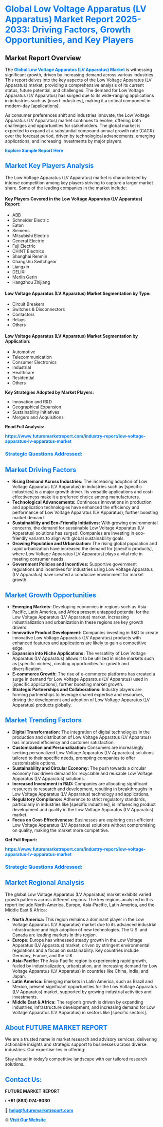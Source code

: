 <h1 style="color: #007BFF;">Global Low Voltage Apparatus (LV Apparatus) Market Report 2025-2033: Driving Factors, Growth Opportunities, and Key Players</h1>

<section id="overview">
<h2>Market Report Overview</h2>
<p>The <a href="https://www.futuremarketreport.com/industry-report/low-voltage-apparatus-lv-apparatus-market" style="color: #007BFF; text-decoration: none;"><strong>Global Low Voltage Apparatus (LV Apparatus) Market</strong></a> is witnessing significant growth, driven by increasing demand across various industries. This report delves into the key aspects of the Low Voltage Apparatus (LV Apparatus) market, providing a comprehensive analysis of its current status, future potential, and challenges. The demand for Low Voltage Apparatus (LV Apparatus) has surged due to its wide-ranging applications in industries such as [insert industries], making it a critical component in modern-day [applications].</p>
<p>As consumer preferences shift and industries innovate, the Low Voltage Apparatus (LV Apparatus) market continues to evolve, offering both challenges and opportunities for stakeholders. The global market is expected to expand at a substantial compound annual growth rate (CAGR) over the forecast period, driven by technological advancements, emerging applications, and increasing investments by major players.</p>
</section>

<section id="overview">
<p><a href="https://www.futuremarketreport.com/request-sample/reportId=59224" style="color: #007BFF; text-decoration: none;"><strong>Explore Sample Report Here</strong></a></p>
</section>

<section id="key-players">
<h2 style="color: #007BFF;">Market Key Players Analysis</h2>
<p>The Low Voltage Apparatus (LV Apparatus) market is characterized by intense competition among key players striving to capture a larger market share. Some of the leading companies in the market include:</p>
<h4>Key Players Covered in the Low Voltage Apparatus (LV Apparatus) Report:</h4>
<ul><li>ABB</li><li>Schneider Electric</li><li>Eaton</li><li>Siemens</li><li>Mitsubishi Electric</li><li>General Electric</li><li>Fuji Electric</li><li>CHINT Electrics</li><li>Shanghai Renmin</li><li>Changshu Switchgear</li><li>Liangxin</li><li>DELIXI</li><li>Merlin Gerin</li><li>Hangzhou Zhijiang</li></ul>
<h4>Low Voltage Apparatus (LV Apparatus) Market Segmentation by Type:</h4>
<ul><li>Circuit Breakers</li><li>Switches &amp; Disconnectors</li><li>Contactors</li><li>Relays</li><li>Others</li></ul>

<h4>Low Voltage Apparatus (LV Apparatus) Market Segmentation by Application:</h4>
<ul><li>Automotive</li><li>Telecommunication</li><li>Consumer Electronics</li><li>Industrial</li><li>Healthcare</li><li>Residential</li><li>Others</li></ul>
<p><strong>Key Strategies Adopted by Market Players:</strong></p>
<ul>
<li>Innovation and R&D</li>
<li>Geographical Expansion</li>
<li>Sustainability Initiatives</li>
<li>Mergers and Acquisitions</li>
</ul>
</section>

<section>
<p><strong>Read Full Analysis: </strong></p><a href="https://www.futuremarketreport.com/industry-report/low-voltage-apparatus-lv-apparatus-market" style="color: #007BFF; text-decoration: none;"><strong>https://www.futuremarketreport.com/industry-report/low-voltage-apparatus-lv-apparatus-market</strong></a>
<h3 style="color: #007BFF;">Strategic Questions Addressed:</h3>
</section>

<section id="driving-factors">
<h2 style="color: #007BFF;">Market Driving Factors</h2>
<ul>
<li><strong>Rising Demand Across Industries:</strong> The increasing adoption of Low Voltage Apparatus (LV Apparatus) in industries such as [specific industries] is a major growth driver. Its versatile applications and cost-effectiveness make it a preferred choice among manufacturers.</li>
<li><strong>Technological Advancements:</strong> Continuous innovations in production and application technologies have enhanced the efficiency and performance of Low Voltage Apparatus (LV Apparatus), further boosting market demand.</li>
<li><strong>Sustainability and Eco-Friendly Initiatives:</strong> With growing environmental concerns, the demand for sustainable Low Voltage Apparatus (LV Apparatus) solutions has surged. Companies are investing in eco-friendly variants to align with global sustainability goals.</li>
<li><strong>Growing Population and Urbanization:</strong> The rising global population and rapid urbanization have increased the demand for [specific products], where Low Voltage Apparatus (LV Apparatus) plays a vital role in meeting consumer needs.</li>
<li><strong>Government Policies and Incentives:</strong> Supportive government regulations and incentives for industries using Low Voltage Apparatus (LV Apparatus) have created a conducive environment for market growth.</li>
</ul>
</section>

<section id="growth-opportunities">
<h2 style="color: #007BFF;">Market Growth Opportunities</h2>
<ul>
<li><strong>Emerging Markets:</strong> Developing economies in regions such as Asia-Pacific, Latin America, and Africa present untapped potential for the Low Voltage Apparatus (LV Apparatus) market. Increasing industrialization and urbanization in these regions are key growth drivers.</li>
<li><strong>Innovative Product Development:</strong> Companies investing in R&D to create innovative Low Voltage Apparatus (LV Apparatus) products with enhanced features and applications are likely to gain a competitive edge.</li>
<li><strong>Expansion into Niche Applications:</strong> The versatility of Low Voltage Apparatus (LV Apparatus) allows it to be utilized in niche markets such as [specific niches], creating opportunities for growth and diversification.</li>
<li><strong>E-commerce Growth:</strong> The rise of e-commerce platforms has created a surge in demand for Low Voltage Apparatus (LV Apparatus) used in [specific applications], further boosting market growth.</li>
<li><strong>Strategic Partnerships and Collaborations:</strong> Industry players are forming partnerships to leverage shared expertise and resources, driving the development and adoption of Low Voltage Apparatus (LV Apparatus) products globally.</li>
</ul>
</section>

<section id="trending-factors">
<h2 style="color: #007BFF;">Market Trending Factors</h2>
<ul>
<li><strong>Digital Transformation:</strong> The integration of digital technologies in the production and distribution of Low Voltage Apparatus (LV Apparatus) has improved efficiency and customer satisfaction.</li>
<li><strong>Customization and Personalization:</strong> Consumers are increasingly seeking personalized Low Voltage Apparatus (LV Apparatus) solutions tailored to their specific needs, prompting companies to offer customizable options.</li>
<li><strong>Sustainability and Circular Economy:</strong> The push towards a circular economy has driven demand for recyclable and reusable Low Voltage Apparatus (LV Apparatus) solutions.</li>
<li><strong>Increased Investment in R&D:</strong> Companies are allocating significant resources to research and development, resulting in breakthroughs in Low Voltage Apparatus (LV Apparatus) technology and applications.</li>
<li><strong>Regulatory Compliance:</strong> Adherence to strict regulatory standards, particularly in industries like [specific industries], is influencing product development and quality in the Low Voltage Apparatus (LV Apparatus) market.</li>
<li><strong>Focus on Cost-Effectiveness:</strong> Businesses are exploring cost-efficient Low Voltage Apparatus (LV Apparatus) solutions without compromising on quality, making the market more competitive.</li>
</ul>
</section>

<section>
<p><strong>Get Full Report: </strong></p><a href="https://www.futuremarketreport.com/industry-report/low-voltage-apparatus-lv-apparatus-market" style="color: #007BFF; text-decoration: none;"><strong>https://www.futuremarketreport.com/industry-report/low-voltage-apparatus-lv-apparatus-market</strong></a>
<h3 style="color: #007BFF;">Strategic Questions Addressed:</h3>
</section>


<section id="regional-analysis">
<h2 style="color: #007BFF;">Market Regional Analysis</h2>
<p>The global Low Voltage Apparatus (LV Apparatus) market exhibits varied growth patterns across different regions. The key regions analyzed in this report include North America, Europe, Asia-Pacific, Latin America, and the Middle East & Africa:</p>
<ul>
<li><strong>North America:</strong> This region remains a dominant player in the Low Voltage Apparatus (LV Apparatus) market due to its advanced industrial infrastructure and high adoption of new technologies. The U.S. and Canada are leading markets in this region.</li>
<li><strong>Europe:</strong> Europe has witnessed steady growth in the Low Voltage Apparatus (LV Apparatus) market, driven by stringent environmental regulations and a focus on sustainability. Key countries include Germany, France, and the U.K.</li>
<li><strong>Asia-Pacific:</strong> The Asia-Pacific region is experiencing rapid growth, fueled by industrialization, urbanization, and increasing demand for Low Voltage Apparatus (LV Apparatus) in countries like China, India, and Japan.</li>
<li><strong>Latin America:</strong> Emerging markets in Latin America, such as Brazil and Mexico, present significant opportunities for the Low Voltage Apparatus (LV Apparatus) market, supported by growing industrial activities and investments.</li>
<li><strong>Middle East & Africa:</strong> The region’s growth is driven by expanding industries, infrastructure development, and increasing demand for Low Voltage Apparatus (LV Apparatus) in sectors like [specific sectors].</li>
</ul>
</section>

<footer>
<h2 style="color: #007BFF;">About FUTURE MARKET REPORT</h2>
<p>We are a trusted name in market research and advisory services, delivering actionable insights and strategic support to businesses across diverse industries. Our expertise lies in offering:</p>

<p>Stay ahead in today’s competitive landscape with our tailored research solutions.</p>

<h2 style="color: #007BFF;">Contact Us:</h2>
<p><strong>FUTURE MARKET REPORT</strong></p>
<p>📞 <strong>+91 (883) 074-8030</strong></p>
<p>📧 <strong><a href="mailto:help@futuremarketreport.com" style="color: #007BFF;">help@futuremarketreport.com</a></strong></p>
<p>🌐 <strong><a href="https://www.futuremarketreport.com/" style="color: #007BFF;">Visit Our Website</a></strong></p>
</footer>